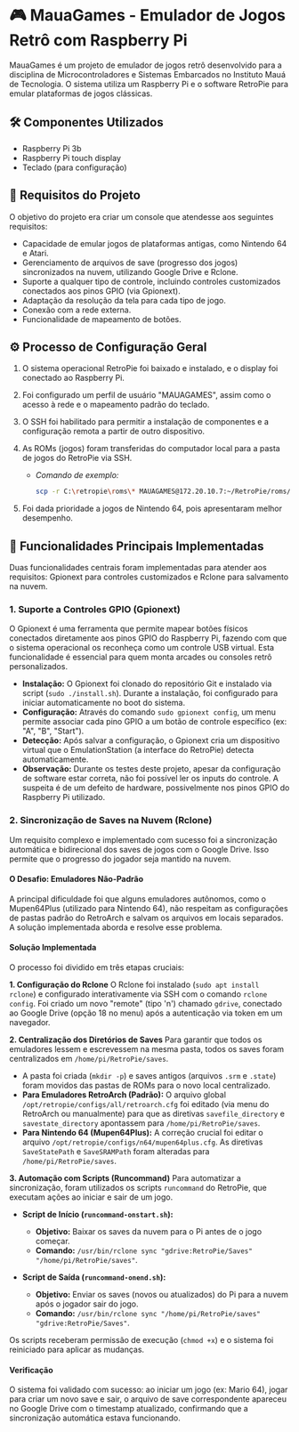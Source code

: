 # 🎮 MauaGames - Emulador de Jogos Retrô com Raspberry Pi

MauaGames é um projeto de emulador de jogos retrô desenvolvido para a disciplina de Microcontroladores e Sistemas Embarcados no Instituto Mauá de Tecnologia. O sistema utiliza um Raspberry Pi e o software RetroPie para emular plataformas de jogos clássicas.

## 🛠️ Componentes Utilizados

* Raspberry Pi 3b
* Raspberry Pi touch display
* Teclado (para configuração)

## 🎯 Requisitos do Projeto

O objetivo do projeto era criar um console que atendesse aos seguintes requisitos:

* Capacidade de emular jogos de plataformas antigas, como Nintendo 64 e Atari.
* Gerenciamento de arquivos de save (progresso dos jogos) sincronizados na nuvem, utilizando Google Drive e Rclone.
* Suporte a qualquer tipo de controle, incluindo controles customizados conectados aos pinos GPIO (via Gpionext).
* Adaptação da resolução da tela para cada tipo de jogo.
* Conexão com a rede externa.
* Funcionalidade de mapeamento de botões.

## ⚙️ Processo de Configuração Geral

1.  O sistema operacional RetroPie foi baixado e instalado, e o display foi conectado ao Raspberry Pi.
2.  Foi configurado um perfil de usuário "MAUAGAMES", assim como o acesso à rede e o mapeamento padrão do teclado.
3.  O SSH foi habilitado para permitir a instalação de componentes e a configuração remota a partir de outro dispositivo.
4.  As ROMs (jogos) foram transferidas do computador local para a pasta de jogos do RetroPie via SSH.
    * *Comando de exemplo:*
        ```bash
        scp -r C:\retropie\roms\* MAUAGAMES@172.20.10.7:~/RetroPie/roms/
        ```
       
5.  Foi dada prioridade a jogos de Nintendo 64, pois apresentaram melhor desempenho.

## 🚀 Funcionalidades Principais Implementadas

Duas funcionalidades centrais foram implementadas para atender aos requisitos: Gpionext para controles customizados e Rclone para salvamento na nuvem.

### 1. Suporte a Controles GPIO (Gpionext)

O Gpionext é uma ferramenta que permite mapear botões físicos conectados diretamente aos pinos GPIO do Raspberry Pi, fazendo com que o sistema operacional os reconheça como um controle USB virtual. Esta funcionalidade é essencial para quem monta arcades ou consoles retrô personalizados.

* **Instalação:** O Gpionext foi clonado do repositório Git e instalado via script (`sudo ./install.sh`). Durante a instalação, foi configurado para iniciar automaticamente no boot do sistema.
* **Configuração:** Através do comando `sudo gpionext config`, um menu permite associar cada pino GPIO a um botão de controle específico (ex: "A", "B", "Start").
* **Detecção:** Após salvar a configuração, o Gpionext cria um dispositivo virtual que o EmulationStation (a interface do RetroPie) detecta automaticamente.
* **Observação:** Durante os testes deste projeto, apesar da configuração de software estar correta, não foi possível ler os inputs do controle. A suspeita é de um defeito de hardware, possivelmente nos pinos GPIO do Raspberry Pi utilizado.

### 2. Sincronização de Saves na Nuvem (Rclone)

Um requisito complexo e implementado com sucesso foi a sincronização automática e bidirecional dos saves de jogos com o Google Drive. Isso permite que o progresso do jogador seja mantido na nuvem.

#### O Desafio: Emuladores Não-Padrão

A principal dificuldade foi que alguns emuladores autônomos, como o Mupen64Plus (utilizado para Nintendo 64), não respeitam as configurações de pastas padrão do RetroArch e salvam os arquivos em locais separados. A solução implementada aborda e resolve esse problema.

#### Solução Implementada

O processo foi dividido em três etapas cruciais:

**1. Configuração do Rclone**
O Rclone foi instalado (`sudo apt install rclone`) e configurado interativamente via SSH com o comando `rclone config`. Foi criado um novo "remote" (tipo 'n') chamado `gdrive`, conectado ao Google Drive (opção 18 no menu) após a autenticação via token em um navegador.

**2. Centralização dos Diretórios de Saves**
Para garantir que todos os emuladores lessem e escrevessem na mesma pasta, todos os saves foram centralizados em `/home/pi/RetroPie/saves`.

* A pasta foi criada (`mkdir -p`) e saves antigos (arquivos `.srm` e `.state`) foram movidos das pastas de ROMs para o novo local centralizado.
* **Para Emuladores RetroArch (Padrão):** O arquivo global `/opt/retropie/configs/all/retroarch.cfg` foi editado (via menu do RetroArch ou manualmente) para que as diretivas `savefile_directory` e `savestate_directory` apontassem para `/home/pi/RetroPie/saves`.
* **Para Nintendo 64 (Mupen64Plus):** A correção crucial foi editar o arquivo `/opt/retropie/configs/n64/mupen64plus.cfg`. As diretivas `SaveStatePath` e `SaveSRAMPath` foram alteradas para `/home/pi/RetroPie/saves`.

**3. Automação com Scripts (Runcommand)**
Para automatizar a sincronização, foram utilizados os scripts `runcommand` do RetroPie, que executam ações ao iniciar e sair de um jogo.

* **Script de Início (`runcommand-onstart.sh`):**
    * **Objetivo:** Baixar os saves da nuvem para o Pi antes de o jogo começar.
    * **Comando:** `/usr/bin/rclone sync "gdrive:RetroPie/Saves" "/home/pi/RetroPie/saves"`.

* **Script de Saída (`runcommand-onend.sh`):**
    * **Objetivo:** Enviar os saves (novos ou atualizados) do Pi para a nuvem após o jogador sair do jogo.
    * **Comando:** `/usr/bin/rclone sync "/home/pi/RetroPie/saves" "gdrive:RetroPie/Saves"`.

Os scripts receberam permissão de execução (`chmod +x`) e o sistema foi reiniciado para aplicar as mudanças.

#### Verificação

O sistema foi validado com sucesso: ao iniciar um jogo (ex: Mario 64), jogar para criar um novo save e sair, o arquivo de save correspondente apareceu no Google Drive com o timestamp atualizado, confirmando que a sincronização automática estava funcionando.
